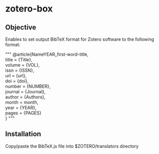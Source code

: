# zotero-box

## Objective

Enables to set output BibTeX format for Zotero software to the following format:

"""
@article{NameYEAR_first-word-title,\
    title = {Title},\
    volume = {VOL},\
    issn = {ISSN},\
    url = {url},\
    doi = {doi},\
    number = {NUMBER},\
    journal = {Journal},\
    author = {Authors},\
    month = month,\
    year = {YEAR},\
    pages = {PAGES}\
}
"""

## Installation

Copy/paste the BibTeX.js file into $ZOTERO/translators directory

